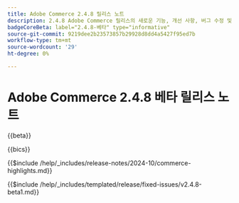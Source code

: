 ```yaml
---
title: Adobe Commerce 2.4.8 릴리스 노트
description: 2.4.8 Adobe Commerce 릴리스의 새로운 기능, 개선 사항, 버그 수정 및 알려진 문제에 대해 알아봅니다.
badgeCoreBeta: label="2.4.8-베타" type="informative"
source-git-commit: 9219dee2b23573857b29928d8dd4a5427f95ed7b
workflow-type: tm+mt
source-wordcount: '29'
ht-degree: 0%

---
```



# Adobe Commerce 2.4.8 베타 릴리스 노트

{{beta}}

{{bics}}

{{$include /help/_includes/release-notes/2024-10/commerce-highlights.md}}

{{$include /help/_includes/templated/release/fixed-issues/v2.4.8-beta1.md}}
